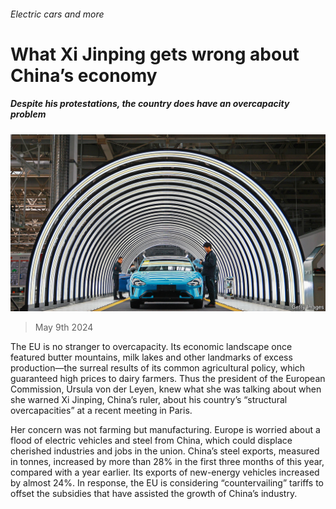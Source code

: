 ###### Electric cars and more

# What Xi Jinping gets wrong about China’s economy 

##### Despite his protestations, the country does have an overcapacity problem 

![image](images/20240511_FNP001.jpg) 

> May 9th 2024 

The EU is no stranger to overcapacity. Its economic landscape once featured butter mountains, milk lakes and other landmarks of excess production—the surreal results of its common agricultural policy, which guaranteed high prices to dairy farmers. Thus the president of the European Commission, Ursula von der Leyen, knew what she was talking about when she warned Xi Jinping, China’s ruler, about his country’s “structural overcapacities” at a recent meeting in Paris.

Her concern was not farming but manufacturing. Europe is worried about a flood of electric vehicles and steel from China, which could displace cherished industries and jobs in the union. China’s steel exports, measured in tonnes, increased by more than 28% in the first three months of this year, compared with a year earlier. Its exports of new-energy vehicles increased by almost 24%. In response, the EU is considering “countervailing” tariffs to offset the subsidies that have assisted the growth of China’s industry. 

